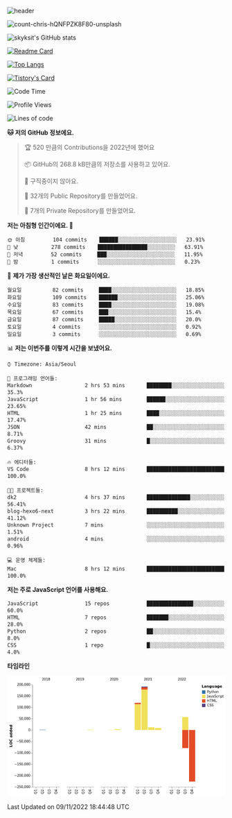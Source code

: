 <!-- Header -->
![header](https://capsule-render.vercel.app/api?type=waving&color=auto&text=Hi%20there👋&textBg=true&animation=twinkling&fontSize=40)

<!-- title image -->
![count-chris-hQNFPZK8F80-unsplash](https://user-images.githubusercontent.com/20593462/186829883-69329c21-f07c-49b2-a545-bfd851b7c943.jpg)

<!-- github stats -->
![skyksit's GitHub stats](https://github-readme-stats.vercel.app/api?username=skyksit&show_icons=true&theme=radical)

[![Readme Card](https://github-readme-stats.vercel.app/api/pin/?username=skyksit&repo=react-native-todo-app-tdd&theme=radical)](https://github.com/skyksit/react-native-todo-app-tdd)

[![Top Langs](https://github-readme-stats.vercel.app/api/top-langs/?username=skyksit&layout=compact&theme=radical)](https://github.com/skyksit/)

[![Tistory's Card](https://github-readme-tistory-card.vercel.app/api/badge?name=skyksit&theme=kakao)](https://github.com/skyksit/)

<!--START_SECTION:waka-->
![Code Time](http://img.shields.io/badge/Code%20Time-53%20hrs%2046%20mins-blue)

![Profile Views](http://img.shields.io/badge/Profile%20Views-1-blue)

![Lines of code](https://img.shields.io/badge/%EC%A0%80%EB%8A%94%20%EC%97%AC%ED%83%9C%EA%B9%8C%EC%A7%80%20-90%20Thousand%20%EC%A4%84%EC%9D%98%20%EC%BD%94%EB%93%9C%EB%A5%BC%20%EC%9E%91%EC%84%B1%ED%96%88%EC%96%B4%EC%9A%94.-blue)

**🐱 저의 GitHub 정보에요.** 

> 🏆 520 만큼의 Contributions을 2022년에 했어요
 > 
> 📦 GitHub의 268.8 kB만큼의 저장소를 사용하고 있어요. 
 > 
> 🚫 구직중이지 않아요.
 > 
> 📜 32개의 Public Repository를 만들었어요. 
 > 
> 🔑 7개의 Private Repository를 만들었어요.  
 > 
**저는 아침형 인간이에요. 🐤** 

```text
🌞 아침         104 commits    ██████░░░░░░░░░░░░░░░░░░░   23.91% 
🌆 낮　         278 commits    ████████████████░░░░░░░░░   63.91% 
🌃 저녁         52 commits     ███░░░░░░░░░░░░░░░░░░░░░░   11.95% 
🌙 밤　         1 commits      ░░░░░░░░░░░░░░░░░░░░░░░░░   0.23%

```
📅 **제가 가장 생산적인 날은 화요일이에요.** 

```text
월요일          82 commits     ████░░░░░░░░░░░░░░░░░░░░░   18.85% 
화요일          109 commits    ██████░░░░░░░░░░░░░░░░░░░   25.06% 
수요일          83 commits     ████░░░░░░░░░░░░░░░░░░░░░   19.08% 
목요일          67 commits     ███░░░░░░░░░░░░░░░░░░░░░░   15.4% 
금요일          87 commits     █████░░░░░░░░░░░░░░░░░░░░   20.0% 
토요일          4 commits      ░░░░░░░░░░░░░░░░░░░░░░░░░   0.92% 
일요일          3 commits      ░░░░░░░░░░░░░░░░░░░░░░░░░   0.69%

```


📊 **저는 이번주를 이렇게 시간을 보냈어요.** 

```text
⌚︎ Timezone: Asia/Seoul

💬 프로그래밍 언어들: 
Markdown                 2 hrs 53 mins       ████████░░░░░░░░░░░░░░░░░   35.3% 
JavaScript               1 hr 56 mins        ██████░░░░░░░░░░░░░░░░░░░   23.65% 
HTML                     1 hr 25 mins        ████░░░░░░░░░░░░░░░░░░░░░   17.47% 
JSON                     42 mins             ██░░░░░░░░░░░░░░░░░░░░░░░   8.71% 
Groovy                   31 mins             █░░░░░░░░░░░░░░░░░░░░░░░░   6.37%

🔥 에디터들: 
VS Code                  8 hrs 12 mins       █████████████████████████   100.0%

🐱‍💻 프로젝트들: 
dk2                      4 hrs 37 mins       ██████████████░░░░░░░░░░░   56.41% 
blog-hexo6-next          3 hrs 22 mins       ██████████░░░░░░░░░░░░░░░   41.12% 
Unknown Project          7 mins              ░░░░░░░░░░░░░░░░░░░░░░░░░   1.51% 
android                  4 mins              ░░░░░░░░░░░░░░░░░░░░░░░░░   0.96%

💻 운영 체제들: 
Mac                      8 hrs 12 mins       █████████████████████████   100.0%

```

**저는 주로 JavaScript 언어를 사용해요.** 

```text
JavaScript               15 repos            ███████████████░░░░░░░░░░   60.0% 
HTML                     7 repos             ███████░░░░░░░░░░░░░░░░░░   28.0% 
Python                   2 repos             ██░░░░░░░░░░░░░░░░░░░░░░░   8.0% 
CSS                      1 repo              █░░░░░░░░░░░░░░░░░░░░░░░░   4.0%

```


**타임라인**

![Chart not found](https://raw.githubusercontent.com/skyksit/skyksit/main/charts/bar_graph.png) 


 Last Updated on 09/11/2022 18:44:48 UTC
<!--END_SECTION:waka-->

<!--
**skyksit/skyksit** is a ✨ _special_ ✨ repository because its `README.md` (this file) appears on your GitHub profile.

Here are some ideas to get you started:

- 🔭 I’m currently working on ...
- 🌱 I’m currently learning ...
- 👯 I’m looking to collaborate on ...
- 🤔 I’m looking for help with ...
- 💬 Ask me about ...
- 📫 How to reach me: ...
- 😄 Pronouns: ...
- ⚡ Fun fact: ...
-->
